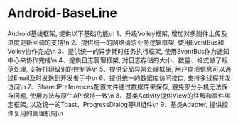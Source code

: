 Android-BaseLine
================

Android基线框架, 提供以下基础功能\n
1、升级Volley框架, 增加对多附件上传及进度更新回调的支持\n
2、提供统一的网络请求业务逻辑框架, 使用EventBus和Volley协作完成\n
3、提供统一的异步耗时任务执行框架, 使用EventBus作为通知中心来协作完成\n
4、提供日志管理框架, 对日志存储的大小、数量、格式做了规范处理, 支持打印级别的控制等\n
5、提供全局异常处理框架, 用户崩溃信息可以通过Email及时发送到开发者手中\n
6、提供统一的数据库访问接口, 支持多线程并发访问\n
7、SharedPreferences配置文件通过数据库来保存, 避免部分手机无法保存问题, 使用方法与原生API保持一致\n
8、基类Activity提供View的注解和事件绑定框架, 以及统一的Toast、ProgressDialog等UI组件\n
9、基类Adapter, 提供控件复用的管理机制\n

